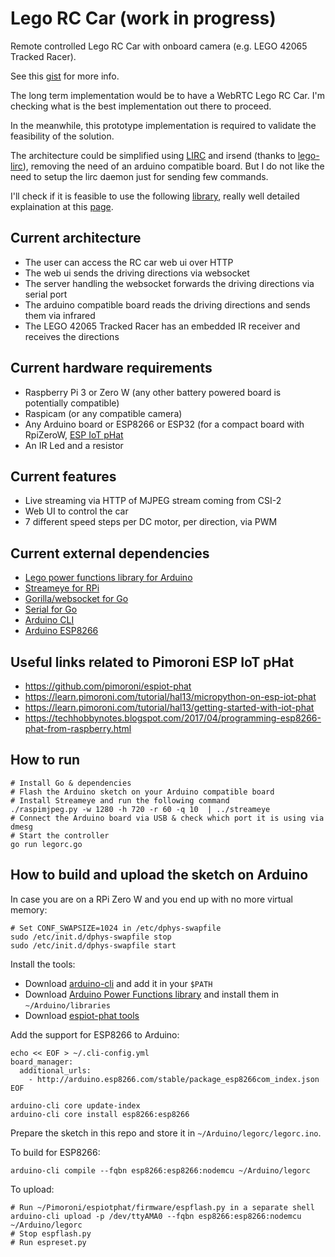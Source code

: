 # Lego RC Car (work in progress)

Remote controlled Lego RC Car with onboard camera (e.g. LEGO 42065 Tracked Racer).

See this [gist](https://gist.github.com/lucabelluccini/23d5954faed92bd11597e6be6fbfe0d2) for more info.

The long term implementation would be to have a WebRTC Lego RC Car.
I'm checking what is the best implementation out there to proceed.

In the meanwhile, this prototype implementation is required to validate the feasibility of the solution.

The architecture could be simplified using [LIRC](http://www.lirc.org/) and irsend (thanks to [lego-lirc](https://github.com/iConor/lego-lirc)), removing the need of an arduino compatible board. But I do not like the need to setup the lirc daemon just for sending few commands.

I'll check if it is feasible to use the following [library](https://github.com/bschwind/ir-slinger), really well detailed explaination at this [page](http://blog.bschwind.com/2016/05/29/sending-infrared-commands-from-a-raspberry-pi-without-lirc/).

## Current architecture

* The user can access the RC car web ui over HTTP
* The web ui sends the driving directions via websocket
* The server handling the websocket forwards the driving directions via serial port
* The arduino compatible board reads the driving directions and sends them via infrared
* The LEGO 42065 Tracked Racer has an embedded IR receiver and receives the directions

## Current hardware requirements

* Raspberry Pi 3 or Zero W (any other battery powered board is potentially compatible)
* Raspicam (or any compatible camera)
* Any Arduino board or ESP8266 or ESP32 (for a compact board with RpiZeroW, [ESP IoT pHat](https://github.com/pimoroni/espiot-phat)
* An IR Led and a resistor

## Current features

* Live streaming via HTTP of MJPEG stream coming from CSI-2
* Web UI to control the car
* 7 different speed steps per DC motor, per direction, via PWM

## Current external dependencies

* [Lego power functions library for Arduino](https://github.com/jurriaan/Arduino-PowerFunctions)
* [Streameye for RPi](https://github.com/ccrisan/streameye)
* [Gorilla/websocket for Go](github.com/gorilla/websocket)
* [Serial for Go](go.bug.st/serial.v1)
* [Arduino CLI](https://github.com/arduino/arduino-cli)
* [Arduino ESP8266](https://github.com/esp8266/Arduino)

## Useful links related to Pimoroni ESP IoT pHat

* https://github.com/pimoroni/espiot-phat
* https://learn.pimoroni.com/tutorial/hal13/micropython-on-esp-iot-phat
* https://learn.pimoroni.com/tutorial/hal13/getting-started-with-iot-phat
* https://techhobbynotes.blogspot.com/2017/04/programming-esp8266-phat-from-raspberry.html

## How to run

```
# Install Go & dependencies
# Flash the Arduino sketch on your Arduino compatible board
# Install Streameye and run the following command
./raspimjpeg.py -w 1280 -h 720 -r 60 -q 10  | ../streameye
# Connect the Arduino board via USB & check which port it is using via dmesg
# Start the controller
go run legorc.go
```

## How to build and upload the sketch on Arduino

In case you are on a RPi Zero W and you end up with no more virtual memory:

```
# Set CONF_SWAPSIZE=1024 in /etc/dphys-swapfile
sudo /etc/init.d/dphys-swapfile stop
sudo /etc/init.d/dphys-swapfile start
```

Install the tools:

- Download [arduino-cli](https://github.com/arduino/arduino-cli) and add it in your `$PATH`
- Download [Arduino Power Functions library](https://github.com/jurriaan/Arduino-PowerFunctions) and install them in `~/Arduino/libraries`
- Download [espiot-phat tools](https://github.com/pimoroni/espiot-phat)

Add the support for ESP8266 to Arduino:

```
echo << EOF > ~/.cli-config.yml
board_manager:
  additional_urls:
    - http://arduino.esp8266.com/stable/package_esp8266com_index.json
EOF

arduino-cli core update-index
arduino-cli core install esp8266:esp8266
```

Prepare the sketch in this repo and store it in `~/Arduino/legorc/legorc.ino`.

To build for ESP8266:

```
arduino-cli compile --fqbn esp8266:esp8266:nodemcu ~/Arduino/legorc
```

To upload:

```
# Run ~/Pimoroni/espiotphat/firmware/espflash.py in a separate shell
arduino-cli upload -p /dev/ttyAMA0 --fqbn esp8266:esp8266:nodemcu ~/Arduino/legorc
# Stop espflash.py
# Run espreset.py
```
